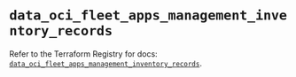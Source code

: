 # `data_oci_fleet_apps_management_inventory_records`

Refer to the Terraform Registry for docs: [`data_oci_fleet_apps_management_inventory_records`](https://registry.terraform.io/providers/oracle/oci/7.19.0/docs/data-sources/fleet_apps_management_inventory_records).
